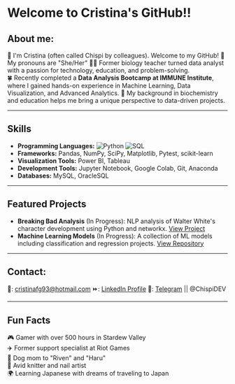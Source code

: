 # Welcome to Cristina's GitHub!!

## About me: 
👋 I'm Cristina (often called Chispi by colleagues). Welcome to my GitHub!
🌸 My pronouns are "She/Her"
👩‍🔬 Former biology teacher turned data analyst with a passion for technology, education, and problem-solving.  
🍀 Recently completed a **Data Analysis Bootcamp at IMMUNE Institute**, where I gained hands-on experience in Machine Learning, Data Visualization, and Advanced Analytics. 
👀 My background in biochemistry and education helps me bring a unique perspective to data-driven projects.  

---

## Skills
- **Programming Languages:** ![Python](https://img.shields.io/badge/-Python-blue) ![SQL](https://img.shields.io/badge/-SQL-orange)  
- **Frameworks:** Pandas, NumPy, SciPy, Matplotlib, Pytest, scikit-learn  
- **Visualization Tools:** Power BI, Tableau  
- **Development Tools:** Jupyter Notebook, Google Colab, Git, Anaconda  
- **Databases:** MySQL, OracleSQL

---

## Featured Projects
- **Breaking Bad Analysis** (In Progress): NLP analysis of Walter White's character development using Python and networkx. [View Project](#)  
- **Machine Learning Models** (In Progress): A collection of ML models including classification and regression projects. [View Repository](#)

---

## Contact:
📧: cristinafg93@hotmail.com
⏩: <a href="https://www.linkedin.com/in/cristina-fuentes-gutiérrez-9467a7139/" target="_blank">LinkedIn Profile</a>
📲: <a href="https://telegram.me/ChispiDEV" target="_blank">Telegram</a> || @ChispiDEV 

---

## Fun Facts
🎮 Gamer with over 500 hours in Stardew Valley  
✈️ Former support specialist at Riot Games  
🐶 Dog mom to "Riven" and "Haru"  
🎨 Avid knitter and nail artist  
🌍 Learning Japanese with dreams of traveling to Japan  
